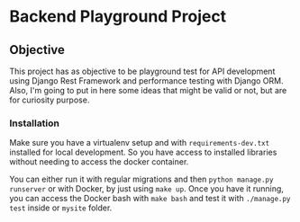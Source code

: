 # Backend Playground Project

## Objective
This project has as objective to be playground test for API development using Django Rest Framework and performance testing with Django ORM.
Also, I'm going to put in here some ideas that might be valid or not, but are for curiosity purpose.

### Installation
Make sure you have a virtualenv setup and with `requirements-dev.txt` installed for local development. So you have access to installed libraries without needing to access the docker container.

You can either run it with regular migrations and then `python manage.py runserver` or with Docker, by just using `make up`.
Once you have it running, you can access the Docker bash with `make bash` and test it with `./manage.py test` inside or `mysite` folder.
